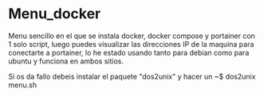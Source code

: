 # Menu_docker

Menu sencillo en el que se instala docker, docker compose y portainer con 1 solo script, luego puedes visualizar las direcciones IP de la maquina para conectarte a portainer,
lo he estado usando tanto para debian como para ubuntu y funciona en ambos sitios.

Si os da fallo debeis instalar el paquete "dos2unix" y hacer un ~$ dos2unix menu.sh


